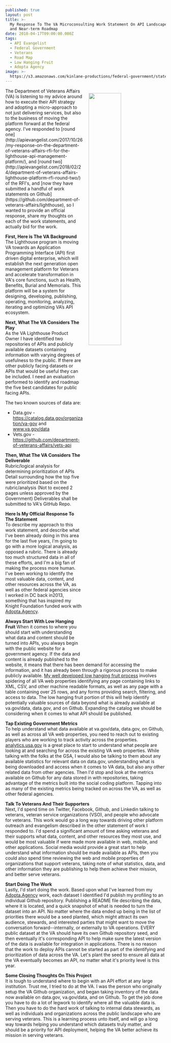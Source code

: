 ```yaml
---
published: true
layout: post
title: >-
  My Response To The VA Microconsulting Work Statement On API Landscape Analysis
  and Near-term Roadmap
date: 2018-04-17T09:00:00.000Z
tags:
  - API Evangelist
  - Federal Government
  - Veterans
  - Road Map
  - Low Hanging Fruit
  - Adopta Agency
image: >-
  https://s3.amazonaws.com/kinlane-productions/federal-government/state-2017/kin-lane-presidential-innovation-fellow.png
---
```

<p><img src="{{ page.image }}" width="45%" align="right" style="padding: 15px;" /></p>The Department of Veterans Affairs (VA) is listening to my advice around how to execute their API strategy and adopting a micro-approach to not just delivering services, but also to the business of moving the platform forward at the federal agency. I've responded to [round one](http://apievangelist.com/2017/10/26/my-response-on-the-department-of-veterans-affairs-rfi-for-the-lighthouse-api-management-platform/), and [round two](http://apievangelist.com/2018/02/24/department-of-veterans-affairs-lighthouse-platform-rfi-round-two/) of the RFI's, and [now they have submitted a handful of work statements on Github](https://github.com/department-of-veterans-affairs/lighthouse), so I wanted to provide an official response, share my thoughts on each of the work statements, and actually bid for the work.

**First, Here is The VA Background**<br />
The Lighthouse program is moving VA towards an Application Programming Interface (API) first driven digital enterprise, which will establish the next generation open management platform for Veterans and accelerate transformation in VA's core functions, such as Health, Benefits, Burial and Memorials. This platform will be a system for designing, developing, publishing, operating, monitoring, analyzing, iterating and optimizing VA’s API ecosystem.

**Next, What The VA Considers The Play**<br />
As the VA Lighthouse Product Owner I have identified two repositories of APIs and publicly available datasets containing information with varying degrees of usefulness to the public. If there are other publicly facing datasets or APIs that would be useful they can be included. I need an evaluation performed to identify and roadmap the five best candidates for public facing APIs.

The two known sources of data are:

- Data.gov - https://catalog.data.gov/organization/va-gov and www.va.gov/data
- Vets.gov - https://github.com/department-of-veterans-affairs/vets-api

**Then, What The VA Considers The Deliverable**<br />
Rubric/logical analysis for determining prioritization of APIs
Detail surrounding how the top five were prioritized based on the rubric/analysis (Not to exceed 2 pages unless approved by the Government)
Deliverables shall be submitted to VA's GitHub Repo.

**Here Is My Official Response To The Statement**<br />
To describe my approach to this work statement, and describe what I've been already doing in this area for the last five years, I'm going to go with a more logical analysis, as opposed a rubric. There is already too much structured data in all of these efforts, and I'm a big fan of making the process more human. I've been working to identify the most valuable data, content, and other resources across the VA, as well as other federal agencies since I worked in DC back in2013, something that has inspired my Knight Foundation funded work with [Adopta.Agency](http://adopta.agency/).

**Always Start With Low Hanging Fruit**
When it comes to where you should start with understanding what data and content should be turned into APIs, you always begin with the public website for a government agency. If the data and content is already published to the website, it means that there has been demand for accessing the information, and it has already been through a rigorous process to make publicly available. [My well developed low hanging fruit process](https://apievangelist.com/2016/04/13/formalizing-my-approach-to-identifying-the-low-hanging-api-fruit/) involves spidering of all VA web properties identifying any page containing links to XML, CSV, and other machine readable formats, as well as any page with a table containing over 25 rows, and any forms providing search, filtering, and access to data. The low hanging fruit portion of this will help identify potentially valuable sources of data beyond what is already available at va.gov/data, data.gov, and on Github. Expanding the catalog we should be considering when it comes to what API should be published.

**Tap Existing Government Metrics**<br />
To help understand what data available at va.gov/data, data.gov, on Github, as well as across all VA web properties, you need to reach out to existing players who are working to track activity across the properties. [analytics.usa.gov](http://aalytics.usa.gov) is a great place to start to understand what people are looking at and searching for across the existing VA web properties. While talking with the folks at the GSA, I would also be talking to them about any available statistics for relevant data on data.gov, understanding what is being downloaded and access when it comes to VA data, but also any other related data from other agencies. Then I'd stop and look at the metrics available on Github for any data stored in with repositories, taking advantage of the metrics built into the social coding platform. Tapping into as many of the existing metrics being tracked on across the VA, as well as other federal agencies.

**Talk To Veterans And Their Supporters**<br />
Next, I'd spend time on Twitter, Facebook, Github, and Linkedin talking to veterans, veteran service organizations (VSO), and people who advocate for veterans. This work would go a long way towards driving other platform outreach and evangelism described in the other statement of work I responded to. I'd spend a significant amount of time asking veterans and their supports what data, content, and other resources they most use, and would be most valuable if were made more available in web, mobile, and other applications. Social media would provide a great start to help understand what information should be made available as APIs, then you could also spend time reviewing the web and mobile properties of organizations that support veterans, taking note of what statistics, data, and other information they are publishing to help them achieve their mission, and better serve veterans.

**Start Doing The Work**<br />
Lastly, I'd start doing the work. Based upon what I've learned from my [Adopta.Agency](http://adopta.agency/) work, each dataset I identified I'd publish my profiling to an individual Github repository. Publishing a README file describing the data, where it is located, and a quick snapshot of what is needed to turn the dataset into an API. No matter where the data ended up being in the list of priorities there would be a seed planted, which might attract its own audience, stewards, and interested parties that might want to move the conversation forward--internally, or externally to VA operations. EVERY public dataset at the VA should have its own Github repository seed, and then eventually it's corresponding API to help make sure the latest version of the data is available for integration in applications. There is no reason that the work to deploy APIs cannot be started as part of the identifying and prioritization of data across the VA. Let's plant the seed to ensure all data at the VA eventually becomes an API, no matter what it's priority level is this year.

**Some Closing Thoughts On This Project**<br />
It is tough to understand where to begin with an API effort at any large institution. Trust me, I tried to do at the VA. I was the person who originally setup the VA Github organization, and began taking inventory of the data now available on data.gov, va.gov/data, and on Github. To get the job done you have to do a lot of legwork to identify where all the valuable data is. Then you have to do the hard work of talking to internal data stewards, as well as individuals and organizations across the public landscape who are serving veterans. This is a learning process unto itself, and will go a long way towards helping you understand which datasets truly matter, and should be a priority for API deployment, helping the VA better achieve its mission in serving veterans.
